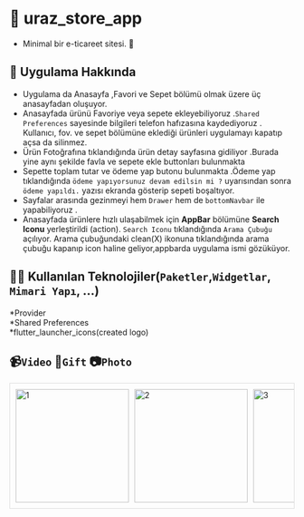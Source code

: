 # 📱 uraz_store_app<br/>

* Minimal bir e-ticareet sitesi. :tada: <br/>


## 📑 Uygulama Hakkında <br/>

* Uygulama da Anasayfa ,Favori ve Sepet bölümü olmak üzere üç anasayfadan oluşuyor. <br/>
* Anasayfada ürünü Favoriye veya sepete ekleyebiliyoruz .`Shared Preferences` sayesinde bilgileri telefon hafızasına kaydediyoruz . Kullanıcı, fov. ve sepet bölümüne eklediği ürünleri uygulamayı kapatıp açsa da silinmez. <br/>
* Ürün Fotoğrafına tıklandığında ürün detay sayfasına gidiliyor .Burada yine aynı şekilde favla ve sepete ekle buttonları bulunmakta <br/>
* Sepette toplam tutar ve ödeme yap butonu bulunmakta .Ödeme yap tıklandığında `ödeme yapıyorsunuz devam edilsin mi ?` uyarısından sonra `ödeme yapıldı.` yazısı ekranda gösterip sepeti boşaltıyor. <br/>
* Sayfalar arasında gezinmeyi hem `Drawer` hem de `bottomNavbar` ile yapabiliyoruz .<br/>
* Anasayfada ürünlere hızlı ulaşabilmek için **AppBar** bölümüne **Search Iconu** yerleştirildi (action). `Search Iconu` tıklandığında `Arama Çubuğu` açılıyor. Arama çubuğundaki clean(X) ikonuna tıklandığında arama çubuğu kapanıp icon haline geliyor,appbarda uygulama ismi gözüküyor. <br/>


## 🧑‍💻 Kullanılan Teknolojiler(`Paketler`,`Widgetlar`, `Mimari Yapı`, ...) <br/>

*Provider <br/>
*Shared Preferences <br/>
*flutter_launcher_icons(created logo)<br/>

 ## 📹`Video` 🎁`Gift` 📷`Photo` <br/>
<div style="display: flex; overflow-x: auto; white-space: nowrap; padding: 10px; border: 1px solid #ddd;">
    <img src="https://github.com/user-attachments/assets/dab0a63b-a466-43fc-85f5-8d55982f7f9b" alt="1" style="width: 200px; height: auto; margin-right: 10px;">
    <img src="https://github.com/user-attachments/assets/1738ae95-bf84-4a9c-b79c-c5baf0f0d50c" alt="2" style="width: 200px; height: auto; margin-right: 10px;">
    <img src="https://github.com/user-attachments/assets/ab92999e-31cf-4e98-b40b-82ea1d6e008e" alt="3" style="width: 200px; height: auto; margin-right: 10px;">
    <img src="https://github.com/user-attachments/assets/4022a914-676f-4bcc-9392-10cc2dc70832" alt="4" style="width: 200px; height: auto; margin-right: 10px;">
    <img src="https://github.com/user-attachments/assets/8e07f04d-448e-4b5c-9184-f6157c7cfa66" alt="5" style="width: 200px; height: auto; margin-right: 10px;">
    <img src="https://github.com/user-attachments/assets/95347316-0685-4928-94b5-26373ffcd78c" alt="6" style="width: 200px; height: auto; margin-right: 10px;">
    <img src="https://github.com/user-attachments/assets/a0f0dd94-d783-4600-a06d-7f1181f83da4" alt="7" style="width: 200px; height: auto; margin-right: 10px;">
    <img src="https://github.com/user-attachments/assets/d9368fac-fcc8-475e-825e-d6bfe664a84f" alt="8" style="width: 200px; height: auto; margin-right: 10px;">
    <img src="https://github.com/user-attachments/assets/03617382-22c7-4b48-a870-d3b0181a165f" alt="9" style="width: 200px; height: auto; margin-right: 10px;">
    <img src="https://github.com/user-attachments/assets/d733f90f-5a76-4c35-ab73-fa670e47e9ba" alt="10" style="width: 200px; height: auto; margin-right: 10px;">
    <img src="https://github.com/user-attachments/assets/b3f4445d-5c9a-4852-b968-63b293530860" alt="11" style="width: 200px; height: auto; margin-right: 10px;">
</div>












